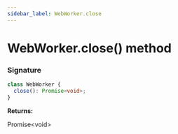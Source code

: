 ```yaml
---
sidebar_label: WebWorker.close
---
```


# WebWorker.close() method

### Signature

```typescript
class WebWorker {
  close(): Promise<void>;
}
```

**Returns:**

Promise&lt;void&gt;

